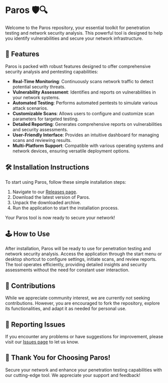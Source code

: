 # Paros 🛡️🔍

Welcome to the Paros repository, your essential toolkit for penetration testing and network security analysis. This powerful tool is designed to help you identify vulnerabilities and secure your network infrastructure.

## 🚀 Features

Paros is packed with robust features designed to offer comprehensive security analysis and pentesting capabilities:

- **Real-Time Monitoring**: Continuously scans network traffic to detect potential security threats.
- **Vulnerability Assessment**: Identifies and reports on vulnerabilities in your network systems.
- **Automated Testing**: Performs automated pentests to simulate various attack scenarios.
- **Customizable Scans**: Allows users to configure and customize scan parameters for targeted testing.
- **Detailed Reporting**: Generates comprehensive reports on vulnerabilities and security assessments.
- **User-Friendly Interface**: Provides an intuitive dashboard for managing scans and reviewing results.
- **Multi-Platform Support**: Compatible with various operating systems and network devices, ensuring versatile deployment options.

## 🛠️ Installation Instructions

To start using Paros, follow these simple installation steps:

1. Navigate to our [Releases page](../../releases).
2. Download the latest version of Paros.
3. Unpack the downloaded archive.
4. Run the application to start the installation process.

Your Paros tool is now ready to secure your network!

## 🕹️ How to Use

After installation, Paros will be ready to use for penetration testing and network security analysis. Access the application through the start menu or desktop shortcut to configure settings, initiate scans, and review reports. The tool operates efficiently, providing detailed insights and security assessments without the need for constant user interaction.

## 🛑 Contributions

While we appreciate community interest, we are currently not seeking contributions. However, you are encouraged to fork the repository, explore its functionalities, and adapt it as needed for personal use.

## 🐞 Reporting Issues

If you encounter any problems or have suggestions for improvement, please visit our [Issues page](../../issues) to let us know.

## 🌟 Thank You for Choosing Paros!

Secure your network and enhance your penetration testing capabilities with our cutting-edge tool. We appreciate your support and feedback!
